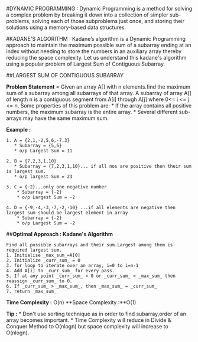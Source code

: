 #DYNAMIC PROGRAMMING : 
	Dynamic Programming is a method for solving a complex problem by breaking it down into a collection of simpler sub-problems, solving each of those subproblems just once, and storing their solutions using a memory-based data structures.

#KADANE'S ALGORITHM : 
	Kadane’s algorithm is a Dynamic Programming approach to maintain the maximum possible sum of a subarray ending at an index without needing to store the numbers in an auxiliary array thereby reducing the space complexity.
Let us understand this kadane's algorithm using a popular problem of Largest Sum of Contiguous Subarray. 

##LARGEST SUM OF CONTIGUOUS SUBARRAY 
            
**Problem Statement** = 
Given an array A[] with n elements.find the maximum sum of a subarray 
among all subarrays of that array. A subarray of array A[] of length n is a contiguous segment from A[i] through A[j] where 0<= i <= j <= n. Some properties of this problem are:
    	* If the array contains all positive numbers, the maximum subarray is the entire array.
    	* Several different sub-arrays may have the same maximum sum.
    
**Example :**

    1. A = {2,1,-2,5,6,-7,3}
       * Subarray = {5,6} 
       * o/p Largest Sum = 11
       
    2. B = {7,2,3,1,10}
       * Subarray = {7,2,3,1,10}... if all nos are positive then their sum is largest sum.
       * o/p largest Sum = 23
       
    3. C = {-2}...only one negative number
        * Subarray = {-2}
        * o/p Largest Sum = -2
        
    4. D = {-9,-4,-3,-7,-2,-10} ...if all elements are negative then largest sum should be largest element in array
        * Subarray = {-2}
        * o/p Largest Sum = -2

        
##**Optimal Approach : Kadane's Algorithm** 

    Find all possible subarrays and their sum.Largest among them is required largest sum.
    1. Initialise _max_sum_=A[0]
    2. Initialize _curr_sum_ = 0
    3. for loop to iterate over an array, i=0 to i=n-1
    4. Add A[i] to _curr_sum_ for every pass.
    5. If at any point _curr_sum_ < 0 or _curr_sum_ < _max_sum_ then reassign _curr_sum_ to 0.
    6. If _curr_sum_ > _max_sum_, then _max_sum_ = _curr_sum_
    7. return _max_sum_

**Time Complexity :** O(n)
**Space Complexity :**O(1)

**Tip :** 
	* Don't use sorting technique as in order to find subarray,order of an array becomes important.
	* Time Complexity will reduce in Divide & Conquer Method to O(nlogn) but space complexity will increase to O(nlogn).
